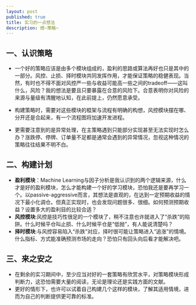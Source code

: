```yaml
---
layout: post
published: true
title: 实习的一点想法
description: 搭~策略~
---  
```



## 一、认识策略  

* 一个好的策略应该是由多个模块组成的，盈利的思路或算法再好也只是其中的一部分。风控、止损、择时模块共同发挥作用，才能保证策略的稳健表现。当然，有时也不得不面对风控严一些与收益可能高一些之间的tradeoff——这叫什么，风险？我的想法是要且只要暴露在合意的风险下。合意表明你对风险的来源与量级有清醒地认知，在此前提上，仍然愿意承受。    

* 构建策略时，需要对这些模块的框架与流程有明确的构想，风控模块摆在哪、分开还是合起来，有一个流程图将加速开发进程。
* 更需要注意到的是异常处理，在主策略遇到只能部分实现甚至无法实现时怎么办？涨跌停、停牌、订单量不足都是通常会遇到的异常情况，忽视这种情况的策略往往结果不明不白。

## 二、构建计划
* __盈利模块__：Machine Learning与因子分析是我认识到的两个逻辑来源，什么才是好的盈利模块，怎么才能构建一个好的学习模块，恐怕我还是要再学习一个。以passive-aggressive而言，其想法是直观的，在达到一定预期收益的情况下最小化调仓。但真正实现时，也会发现问题很多、很细。如何预测预期收益？设置多大的盈利目的比较合适？
* __风控模块__:风控是技巧性很足的一个模块了，稍不注意也许就进入了“杀跌”的陷阱。什么时候平仓叫止损、什么时候平仓是“低抛”，有人能说清楚吗？
* __择时模块__:与风控容易陷入“杀跌”对应，择时很可能让策略进入“追涨”的情境。什么指标、方式能准确预测市场的走向？恐怕只有回头向后看才能解决吧。

## 三、来之安之
* 在剩余的实习期间中，至少应当对好的一套策略有欣赏水平，对策略模块形成判断力，这恐怕需要大量的阅读，无论是理论还是实践方面的文献。
* 更好的情形下，也许可以试着自己构建几个这样的模块，了解其适用情境，进而为自己的判断提供更可靠的标准。